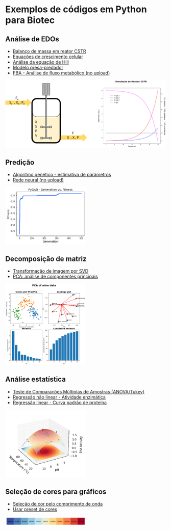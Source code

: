 
# Exemplos de códigos em Python para Biotec

## Análise de EDOs 
* [Balanço de massa em reator CSTR](https://github.com/Bmottan/biotech-code-examples/tree/main/Reactor%20mass%20balance)
* [Equações de crescimento celular](https://github.com/Bmottan/biotech-code-examples/tree/main/Growth%20models)
* [Análise da equação de Hill](https://github.com/Bmottan/biotech-code-examples/tree/main/Hill%20equation)
* [Modelo presa-predador](https://github.com/Bmottan/biotech-code-examples/tree/main/Predator-Prey%20dynamics)
* [FBA - Análise de fluxo metabólico (no upload)](https://github.com/Bmottan/biotech-code-examples)
<img src="Reactor mass balance/generic_reactor.png">

## Predição
* [Algoritmo genético - estimativa de parâmetros](https://github.com/Bmottan/biotech-code-examples/tree/main/Genetic%20algorithm)
* [Rede neural (no upload)](https://github.com/Bmottan/biotech-code-examples)
<img src="Genetic algorithm/ga.png" style="width: 50%">

## Decomposição de matriz
* [Transformação de imagem por SVD](https://github.com/Bmottan/biotech-code-examples/tree/main/Image%20SVD)
* [PCA: análise de componentes principais](https://github.com/Bmottan/biotech-code-examples/tree/main/PCA)
<img src="PCA/result.png" style="width: 50%">

## Análise estatística
* [Teste de Comparações Múltiplas de Amostras (ANOVA/Tukey)](https://github.com/Bmottan/biotech-code-examples/tree/main/Statistical%20difference)
* [Regressão não linear - Atividade enzimática](https://github.com/Bmottan/biotech-code-examples/tree/main/Enzyme%20activity%20-%20surface%20plot)
* [Regressão linear - Curva padrão de proteína](https://github.com/Bmottan/biotech-code-examples/tree/main/Linear%20Regression)
<img src="Enzyme activity - surface plot/result.png" style="width: 50%">

## Seleção de cores para gráficos
* [Seleção de cor pelo comprimento de onda](https://github.com/Bmottan/biotech-code-examples/tree/main/Fuorescent%20Protein%20Spectra)
* [Usar preset de cores](https://github.com/Bmottan/biotech-code-examples/tree/main/style_preset)
<img src="style_preset/Sunset.png" style="width: 50%">
